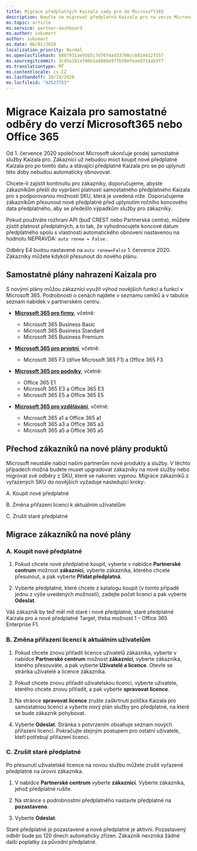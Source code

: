 ```yaml
---
title: Migrace předplatných Kaizala sady pro do Microsoft365
description: Naučte se migrovat předplatná Kaizala pro na verze Microsoft365 nebo Office 365. Přečtěte si tento článek, kde najdete další podrobnosti o přechodu zákazníků.
ms.topic: article
ms.service: partner-dashboard
ms.author: sukumart
author: sukumart
ms.date: 06/01/2020
localization_priority: Normal
ms.openlocfilehash: 0807931ae95b5c7d76f4ad33708cc8014412f55f
ms.sourcegitcommit: 3c45a181ef86b3a4866e97fb50efeae8714ab3f7
ms.translationtype: MT
ms.contentlocale: cs-CZ
ms.lasthandoff: 10/19/2020
ms.locfileid: "92527753"
---
```

# <a name="migrate-kaizala-pro-standalone-subscriptions-to-microsoft365-or-office-365-versions"></a>Migrace Kaizala pro samostatné odběry do verzí Microsoft365 nebo Office 365

Od 1. července 2020 společnost Microsoft ukončuje prodej samostatné služby Kaizala pro. Zákazníci už nebudou moct koupit nové předplatné Kaizala pro po tomto datu a stávající předplatné Kaizala pro se po uplynutí této doby nebudou automaticky obnovovat.

Chcete-li zajistit kontinuitu pro zákazníky, doporučujeme, abyste zákazníkům přešli do vypršení platnosti samostatného předplatného Kaizala pro s podporovanou možností SKU, která je uvedená níže. Doporučujeme zákazníkům přesunout nové předplatné před uplynutím ročního koncového data předplatného, aby se předešlo výpadkům služby pro zákazníky.

Pokud používáte rozhraní API (buď CREST nebo Partnerská centra), můžete zjistit platnost předplatných, a to tak, že vyhodnocujete koncové datum předplatného spolu s vlastností automatického obnovení nastavenou na hodnotu NEPRAVDA: `auto renew = False` .

Odběry E4 budou nastavené na `auto renew=False` 1. července 2020. Zákazníky můžete kdykoli přesunout do nového plánu.

## <a name="kaizala-pro-standalone-replacement-plans"></a>Samostatné plány nahrazení Kaizala pro

S novými plány můžou zákazníci využít výhod novějších funkcí a funkcí v Microsoft 365. Podrobnosti o cenách najdete v seznamu ceníků a v tabulce seznam nabídek v partnerském centru.

- [**Microsoft 365 pro firmy**](https://www.microsoft.com/microsoft-365/compare-all-microsoft-365-products?&activetab=tab:primaryr2), včetně:  
   - Microsoft 365 Business Basic
   - Microsoft 365 Business Standard
   - Microsoft 365 Business Premium
    
- [**Microsoft 365 pro prvotní**](https://www.microsoft.com/microsoft-365/microsoft-365-enterprise-f3?activetab=pivot:overviewtab), včetně:
   - Microsoft 365 F3 (dříve Microsoft 365 F1) a Office 365 F3
    
- [**Microsoft 365 pro podniky**](https://www.microsoft.com/microsoft-365/compare-microsoft-365-enterprise-plans), včetně: 
   - Office 365 E1
   - Microsoft 365 E3 a Office 365 E3
   - Microsoft 365 E5 a Office 365 E5

- [**Microsoft 365 pro vzdělávání**](https://www.microsoft.com/education/buy-license/microsoft365), včetně: 
    - Microsoft 365 a1 a Office 365 a1
    - Microsoft 365 a3 a Office 365 a3
    - Microsoft 365 a5 a Office 365 a5

## <a name="transition-customers-to-new-product-plans"></a>Přechod zákazníků na nové plány produktů

Microsoft neustále nabízí našim partnerům nové produkty a služby. V těchto případech možná budete muset upgradovat zákazníky na nové služby nebo migrovat své odběry z SKU, které se nakonec vypnou. Migrace zákazníků z vyřazených SKU do novějších vyžaduje následující kroky:

A. Koupit nové předplatné

B. Změna přiřazení licencí k aktuálním uživatelům

C. Zrušit staré předplatné


## <a name="migrate-your-customers-to-new-plans"></a>Migrace zákazníků na nové plány

### <a name="a-purchase-the-new-subscription"></a>A. Koupit nové předplatné

1. Pokud chcete nové předplatné koupit, vyberte v nabídce **Partnerské centrum** možnost **zákazníci**, vyberte zákazníka, kterého chcete přesunout, a pak vyberte **Přidat předplatná**.

2. Vyberte předplatné, které chcete z katalogu koupit (v tomto případě jednu z výše uvedených možností), zadejte počet licencí a pak vyberte **Odeslat**.

Váš zákazník by teď měl mít staré i nové předplatné, staré předplatné Kaizala pro a nové předplatné Target, třeba možnost 1 – Office 365 Enterprise F1.

### <a name="b-reassign-current-user-licenses"></a>B. Změna přiřazení licencí k aktuálním uživatelům

1. Pokud chcete znovu přiřadit licence uživatelů zákazníka, vyberte v nabídce **Partnerské centrum** možnost **zákazníci**, vyberte zákazníka, kterého přesouváte, a pak vyberte **Uživatelé a licence**. Otevře se stránka uživatelé a licence zákazníka.

2. Pokud chcete znovu přiřadit uživatelskou licenci, vyberte uživatele, kterého chcete znovu přiřadit, a pak vyberte **spravovat licence**.

3. Na stránce **spravovat licence** zrušte zaškrtnutí políčka Kaizala pro samostatnou licenci a vyberte nový plán služby pro předplatné, na které se bude zákazník pohybovat.

4.  Vyberte **Odeslat**. Stránka s potvrzením obsahuje seznam nových přiřazení licencí. Pokračujte stejným postupem pro ostatní uživatele, kteří potřebují přiřazení licencí.

### <a name="c-cancel-old-subscription"></a>C. Zrušit staré předplatné

Po přesunutí uživatelské licence na novou službu můžete zrušit vyřazené předplatné na úrovni zákazníka.

1.  V nabídce **Partnerské centrum** vyberte **zákazníci**. Vyberte zákazníka, jehož předplatné rušíte.

2.  Na stránce s podrobnostmi předplatného nastavte předplatné na **pozastaveno**.

3.  Vyberte **Odeslat**.

Staré předplatné je pozastavené a nové předplatné je aktivní. Pozastavený odběr bude po 120 dnech automaticky zřízen. Zákazník nevzniká žádné další poplatky za původní předplatné.
